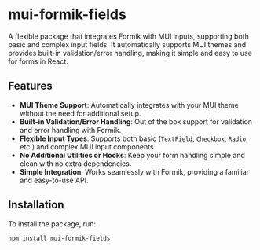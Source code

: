 # mui-formik-fields

A flexible package that integrates Formik with MUI inputs, supporting both basic and complex input fields. It automatically supports MUI themes and provides built-in validation/error handling, making it simple and easy to use for forms in React.

## Features

- **MUI Theme Support**: Automatically integrates with your MUI theme without the need for additional setup.
- **Built-in Validation/Error Handling**: Out of the box support for validation and error handling with Formik.
- **Flexible Input Types**: Supports both basic (`TextField`, `Checkbox`, `Radio`, etc.) and complex MUI input components.
- **No Additional Utilities or Hooks**: Keep your form handling simple and clean with no extra dependencies.
- **Simple Integration**: Works seamlessly with Formik, providing a familiar and easy-to-use API.

## Installation

To install the package, run:

```bash
npm install mui-formik-fields
